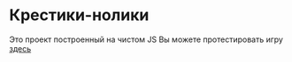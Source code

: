 # Крестики-нолики

Это проект построенный на чистом JS
Вы можете протестировать игру [здесь](https://neekit95.github.io/tic-tac-toe/)
